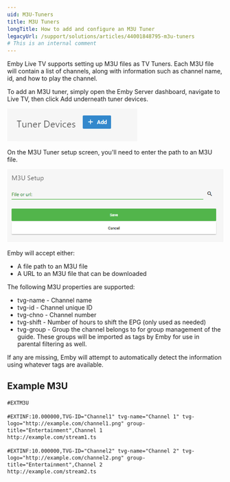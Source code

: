 ```yaml
---
uid: M3U-Tuners
title: M3U Tuners
longTitle: How to add and configure an M3U Tuner
legacyUrl: /support/solutions/articles/44001848795-m3u-tuners
# This is an internal comment
---
```


Emby Live TV supports setting up M3U files as TV Tuners. Each M3U file will contain a list of channels, along with information such as channel name, id, and how to play the channel.

To add an M3U tuner, simply open the Emby Server dashboard, navigate to Live TV, then click Add underneath tuner devices.

![](images/server/livetvtuneradd.png)

On the M3U Tuner setup screen, you'll need to enter the path to an M3U file.

![](images/server/m3utunersetup.png)

Emby will accept either:

* A file path to an M3U file
* A URL to an M3U file that can be downloaded

The following M3U properties are supported:

* tvg-name - Channel name
* tvg-id - Channel unique ID
* tvg-chno - Channel number
* tvg-shift - Number of hours to shift the EPG (only used as needed)
* tvg-group - Group the channel belongs to for group management of the guide.  These groups will be imported as tags by Emby for use in parental filtering as well.
 
If any are missing, Emby will attempt to automatically detect the information using whatever tags are available.

## Example M3U

```
#EXTM3U

#EXTINF:10.000000,TVG-ID="Channel1" tvg-name="Channel 1" tvg-logo="http://example.com/channel1.png" group-title="Entertainment",Channel 1
http://example.com/stream1.ts

#EXTINF:10.000000,TVG-ID="Channel2" tvg-name="Channel 2" tvg-logo="http://example.com/channel2.png" group-title="Entertainment",Channel 2
http://example.com/stream2.ts
```

